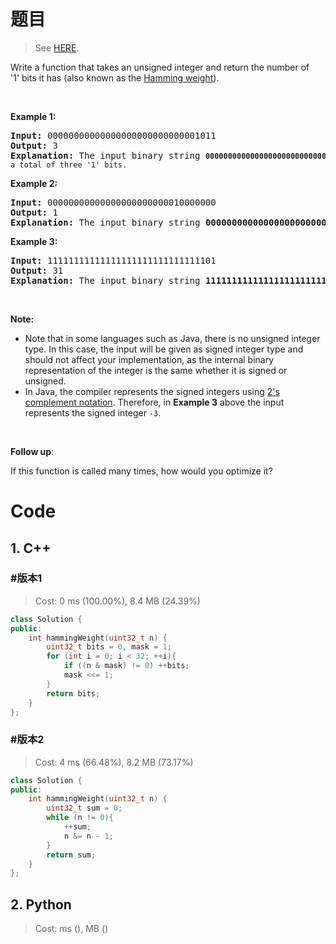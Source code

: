 # 题目

> See [HERE](https://leetcode.com/problems/number-of-1-bits/).

<div><p>Write a function that takes an unsigned integer and return&nbsp;the number of '1'&nbsp;bits it has (also known as the <a href="http://en.wikipedia.org/wiki/Hamming_weight" target="_blank">Hamming weight</a>).</p>

<p>&nbsp;</p>

<p><strong>Example 1:</strong></p>

<pre><strong>Input:</strong> 00000000000000000000000000001011
<strong>Output:</strong> 3
<strong>Explanation: </strong>The input binary string <code><strong>00000000000000000000000000001011</strong>&nbsp;has a total of three '1' bits.</code>
</pre>

<p><strong>Example 2:</strong></p>

<pre><strong>Input:</strong> 00000000000000000000000010000000
<strong>Output:</strong> 1
<strong>Explanation: </strong>The input binary string <strong>00000000000000000000000010000000</strong>&nbsp;has a total of one '1' bit.
</pre>

<p><strong>Example 3:</strong></p>

<pre><strong>Input:</strong> 11111111111111111111111111111101
<strong>Output:</strong> 31
<strong>Explanation: </strong>The input binary string <strong>11111111111111111111111111111101</strong> has a total of thirty one '1' bits.</pre>

<p>&nbsp;</p>

<p><strong>Note:</strong></p>

<ul>
	<li>Note that in some languages such as Java, there is no unsigned integer type. In this case, the input will be given as signed integer type and should not affect your implementation, as the internal binary representation of the integer is the same whether it is signed or unsigned.</li>
	<li>In Java,&nbsp;the compiler represents the signed integers using <a href="https://en.wikipedia.org/wiki/Two%27s_complement" target="_blank">2's complement notation</a>. Therefore, in <strong>Example 3</strong>&nbsp;above the input represents the signed integer <code>-3</code>.</li>
</ul>

<p>&nbsp;</p>

<p><b>Follow up</b>:</p>

<p>If this function is called many times, how would you optimize it?</p>
</div>

# Code

## 1. C++

### #版本1

> Cost: 0 ms (100.00%), 8.4 MB (24.39%)

```cpp
class Solution {
public:
    int hammingWeight(uint32_t n) {
        uint32_t bits = 0, mask = 1;
        for (int i = 0; i < 32; ++i){
            if ((n & mask) != 0) ++bits;
            mask <<= 1;
        }
        return bits;
    }
};
```

### #版本2

> Cost: 4 ms (66.48%), 8.2 MB (73.17%)

```cpp
class Solution {
public:
    int hammingWeight(uint32_t n) {
        uint32_t sum = 0;
        while (n != 0){
            ++sum;
            n &= n - 1;
        }
        return sum;
    }
};
```

## 2. Python

> Cost: ms (), MB ()

```python

```
